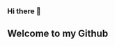### Hi there 👋
 ## Welcome to my Github 
<!--
**devRyanChoi/devRyanChoi** is a ✨ _special_ ✨ repository because its `README.md` (this file) appears on your GitHub profile.

Here are some ideas to get you started:

- 🔭 I’m working on improving my techskills and becoming better at coding
- 🌱 I’m currently learning Java.
- 🤔 I’m looking for new and exciting opportunities to use my previous experience and newly acquired skills
- 💬 Ask me about anthing.
- 📫 Please email to ryanchoi100826@gmail.com to reach me
- ⚡ See my url(https://drive.google.com/file/d/1WkAuqlxBfv2qM7iX6fjQb5NXAGXXsUoA/view?usp=sharing)
-->
